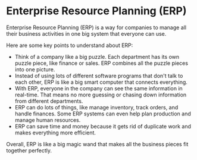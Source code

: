 # Enterprise Resource Planning (ERP)

Enterprise Resource Planning (ERP) is a way for companies to manage all their business activities in one big system that everyone can use. 

Here are some key points to understand about ERP:

- Think of a company like a big puzzle. Each department has its own puzzle piece, like finance or sales. ERP combines all the puzzle pieces into one picture.
- Instead of using lots of different software programs that don't talk to each other, ERP is like a big smart computer that connects everything.
- With ERP, everyone in the company can see the same information in real-time. That means no more guessing or chasing down information from different departments.
- ERP can do lots of things, like manage inventory, track orders, and handle finances. Some ERP systems can even help plan production and manage human resources.
- ERP can save time and money because it gets rid of duplicate work and makes everything more efficient.

Overall, ERP is like a big magic wand that makes all the business pieces fit together perfectly.
